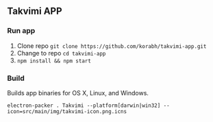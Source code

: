 
## Takvimi APP

### Run app

1. Clone repo ```git clone https://github.com/korabh/takvimi-app.git```
2. Change to repo ```cd takvimi-app```
3. ```npm install && npm start```

### Build

Builds app binaries for OS X, Linux, and Windows.

```electron-packer . Takvimi --platform[darwin|win32] --icon=src/main/img/takvimi-icon.png.icns```
